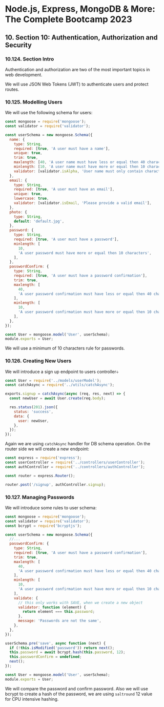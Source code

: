 # Node.js, Express, MongoDB & More: The Complete Bootcamp 2023

## 10. Section 10: Authentication, Authorization and Security

### 10.124. Section Intro

Authentication and authorization are two of the most important topics in web development.

We will use JSON Web Tokens (JWT) to authenticate users and protect routes.

### 10.125. Modelling Users

We will use the following schema for users:

```js
const mongoose = require('mongoose');
const validator = require('validator');

const userSchema = new mongoose.Schema({
  name: {
    type: String,
    required: [true, 'A user must have a name'],
    unique: true,
    trim: true,
    maxlength: [40, 'A user name must have less or equal then 40 characters'],
    minlength: [10, 'A user name must have more or equal then 10 characters'],
    validator: [validator.isAlpha, 'User name must only contain characters'],
  },
  email: {
    type: String,
    required: [true, 'A user must have an email'],
    unique: true,
    lowercase: true,
    validator: [validator.isEmail, 'Please provide a valid email'],
  },
  photo: {
    type: String,
    default: 'default.jpg',
  },
  password: {
    type: String,
    required: [true, 'A user must have a password'],
    minlength: [
      10,
      'A user password must have more or equal then 10 characters',
    ],
  },
  passwordConfirm: {
    type: String,
    required: [true, 'A user must have a password confirmation'],
    trim: true,
    maxlength: [
      40,
      'A user password confirmation must have less or equal then 40 characters',
    ],
    minlength: [
      10,
      'A user password confirmation must have more or equal then 10 characters',
    ],
  },
});

const User = mongoose.model('User', userSchema);
module.exports = User;
```

We will use a minimum of 10 characters rule for passwords.

### 10.126. Creating New Users

We will introduce a sign up endpoint to users controller÷

```js 
const User = require('../models/userModel');
const catchAsync = require('../utils/catchAsync');

exports.signup = catchAsync(async (req, res, next) => {
  const newUser = await User.create(req.body);

  res.status(201).json({
    status: 'success',
    data: {
      user: newUser,
    },
  });
});
```

Again we are using `catchAsync` handler for DB schema operation. On the router side we will create a new endpoint:

```js
const express = require('express');
const userController = require('../controllers/userController');
const authController = require('../controllers/authController');

const router = express.Router();

router.post('/signup', authController.signup);
```

### 10.127. Managing Passwords

We will introduce some rules to user schema:

```js
const mongoose = require('mongoose');
const validator = require('validator');
const bcrypt = require('bcryptjs');

const userSchema = new mongoose.Schema({
  //...
  passwordConfirm: {
    type: String,
    required: [true, 'A user must have a password confirmation'],
    trim: true,
    maxlength: [
      40,
      'A user password confirmation must have less or equal then 40 characters',
    ],
    minlength: [
      10,
      'A user password confirmation must have more or equal then 10 characters',
    ],
    validate: {
      // this only works with SAVE, when we create a new object
      validator: function (element) {
        return element === this.password;
      },
      message: 'Passwords are not the same',
    },
  },
});

userSchema.pre('save', async function (next) {
  if (!this.isModified('password')) return next();
  this.password = await bcrypt.hash(this.password, 12);
  this.passwordConfirm = undefined;
  next();
});

const User = mongoose.model('User', userSchema);
module.exports = User;
```

We will compare the password and confirm password. Also we will use bcrypt to create a hash of the password, we are using `saltround` 12 value for CPU intensive hashing.
